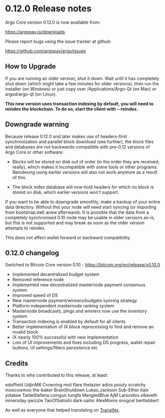0.12.0 Release notes
====================


Argo Core version 0.12.0 is now available from:

  https://argopay.io/downloads

Please report bugs using the issue tracker at github:

  https://github.com/argopay/argo/issues


How to Upgrade
--------------

If you are running an older version, shut it down. Wait until it has completely
shut down (which might take a few minutes for older versions), then run the
installer (on Windows) or just copy over /Applications/Argo-Qt (on Mac) or
argod/argo-qt (on Linux).

**This new version uses transaction indexing by default, you will need to reindex
the blockchain. To do so, start the client with --reindex.**


Downgrade warning
------------------

Because release 0.12.0 and later makes use of headers-first synchronization and
parallel block download (see further), the block files and databases are not
backwards-compatible with pre-0.12 versions of Argo Core or other software:

* Blocks will be stored on disk out of order (in the order they are
received, really), which makes it incompatible with some tools or
other programs. Reindexing using earlier versions will also not work
anymore as a result of this.

* The block index database will now hold headers for which no block is
stored on disk, which earlier versions won't support.

If you want to be able to downgrade smoothly, make a backup of your entire data
directory. Without this your node will need start syncing (or importing from
bootstrap.dat) anew afterwards. It is possible that the data from a completely
synchronised 0.10 node may be usable in older versions as-is, but this is not
supported and may break as soon as the older version attempts to reindex.

This does not affect wallet forward or backward compatibility.


0.12.0 changelog
----------------

Switched to Bitcoin Core version 0.10 - https://bitcoin.org/en/release/v0.10.0
- Implemented decentralized budget system
- Removed reference node
- Implemented new decentralized masternode payment consensus system
- Improved speed of DS
- New masternode payment/winners/budgets syncing strategy
- Platform independent masternode ranking system
- Masternode broadcasts, pings and winners now use the inventory system
- Transaction indexing is enabled by default for all clients
- Better implementation of IX block reprocessing to find and remove an invalid block
- IX nearly 100% successful with new implementation
- Lots of UI improvements and fixes including DS progress, wallet repair buttons, UI settings/filters persistence etc


Credits
--------

Thanks to who contributed to this release, at least:

eduffield
UdjinM6
Crowning
moli
flare
thelazier
adios
poiuty
scratchy
moocowmoo
the-baker
BrainShutdown
Lukas_Jackson
Sub-Ether
italx
yidakee
TanteStefana
coingun
tungfa
MangledBlue
AjM
Lariondos
elbereth
minersday
qwizzie
TaoOfSatoshi
dark-sailor
AlexMomo
snogcel
bertlebbert

As well as everyone that helped translating on [Transifex](https://www.transifex.com/projects/p/argo/).
